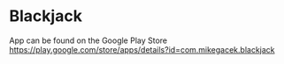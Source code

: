 # Blackjack
App can be found on the Google Play Store
https://play.google.com/store/apps/details?id=com.mikegacek.blackjack
